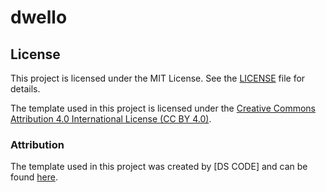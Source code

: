 # dwello

## License

This project is licensed under the MIT License. See the [LICENSE](./LICENSE) file for details.

The template used in this project is licensed under the [Creative Commons Attribution 4.0 International License (CC BY 4.0)](https://creativecommons.org/licenses/by/4.0/). 

### Attribution

The template used in this project was created by [DS CODE] and can be found [here](https://www.figma.com/community/file/1375111517620634408).
